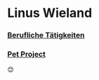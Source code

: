 # Linus Wieland

### [Berufliche Tätigkeiten](BeruflicheTaetigkeiten.md)
### [Pet Project](PetProject.md)

:blush: